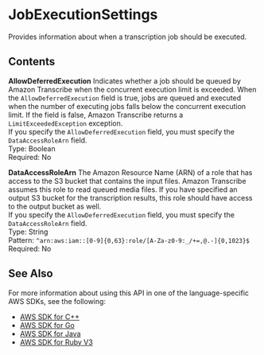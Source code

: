 # JobExecutionSettings<a name="API_JobExecutionSettings"></a>

Provides information about when a transcription job should be executed\.

## Contents<a name="API_JobExecutionSettings_Contents"></a>

 **AllowDeferredExecution**   <a name="transcribe-Type-JobExecutionSettings-AllowDeferredExecution"></a>
Indicates whether a job should be queued by Amazon Transcribe when the concurrent execution limit is exceeded\. When the `AllowDeferredExecution` field is true, jobs are queued and executed when the number of executing jobs falls below the concurrent execution limit\. If the field is false, Amazon Transcribe returns a `LimitExceededException` exception\.  
If you specify the `AllowDeferredExecution` field, you must specify the `DataAccessRoleArn` field\.  
Type: Boolean  
Required: No

 **DataAccessRoleArn**   <a name="transcribe-Type-JobExecutionSettings-DataAccessRoleArn"></a>
The Amazon Resource Name \(ARN\) of a role that has access to the S3 bucket that contains the input files\. Amazon Transcribe assumes this role to read queued media files\. If you have specified an output S3 bucket for the transcription results, this role should have access to the output bucket as well\.  
If you specify the `AllowDeferredExecution` field, you must specify the `DataAccessRoleArn` field\.  
Type: String  
Pattern: `^arn:aws:iam::[0-9]{0,63}:role/[A-Za-z0-9:_/+=,@.-]{0,1023}$`   
Required: No

## See Also<a name="API_JobExecutionSettings_SeeAlso"></a>

For more information about using this API in one of the language\-specific AWS SDKs, see the following:
+  [AWS SDK for C\+\+](https://docs.aws.amazon.com/goto/SdkForCpp/transcribe-2017-10-26/JobExecutionSettings) 
+  [AWS SDK for Go](https://docs.aws.amazon.com/goto/SdkForGoV1/transcribe-2017-10-26/JobExecutionSettings) 
+  [AWS SDK for Java](https://docs.aws.amazon.com/goto/SdkForJava/transcribe-2017-10-26/JobExecutionSettings) 
+  [AWS SDK for Ruby V3](https://docs.aws.amazon.com/goto/SdkForRubyV3/transcribe-2017-10-26/JobExecutionSettings) 